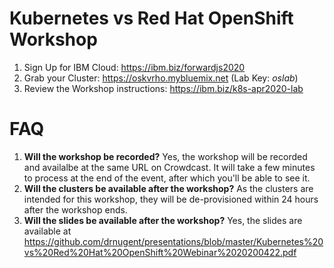 # Kubernetes vs Red Hat OpenShift Workshop

1. Sign Up for IBM Cloud: https://ibm.biz/forwardjs2020
1. Grab your Cluster: https://oskvrho.mybluemix.net (Lab Key: *oslab*)
1. Review the Workshop instructions: https://ibm.biz/k8s-apr2020-lab

# FAQ

1. **Will the workshop be recorded?** Yes, the workshop will be recorded and availalbe at the same URL on Crowdcast. It will take a few minutes to process at the end of the event, after which you'll be able to see it.
1. **Will the clusters be available after the workshop?** As the clusters are intended for this workshop, they will be de-provisioned within 24 hours after the workshop ends.
1. **Will the slides be available after the workshop?** Yes, the slides are available at https://github.com/drnugent/presentations/blob/master/Kubernetes%20vs%20Red%20Hat%20OpenShift%20Webinar%2020200422.pdf
